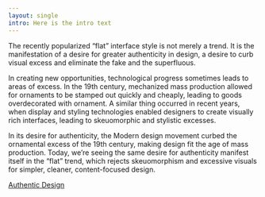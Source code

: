 ```yaml
---
layout: single
intro: Here is the intro text
---
```

The recently popularized “flat” interface style is not merely a trend. It is the manifestation of a desire for greater authenticity in design, a desire to curb visual excess and eliminate the fake and the superfluous.

In creating new opportunities, technological progress sometimes leads to areas of excess. In the 19th century, mechanized mass production allowed for ornaments to be stamped out quickly and cheaply, leading to goods overdecorated with ornament. A similar thing occurred in recent years, when display and styling technologies enabled designers to create visually rich interfaces, leading to skeuomorphic and stylistic excesses.

In its desire for authenticity, the Modern design movement curbed the ornamental excess of the 19th century, making design fit the age of mass production. Today, we’re seeing the same desire for authenticity manifest itself in the “flat” trend, which rejects skeuomorphism and excessive visuals for simpler, cleaner, content-focused design.

[Authentic Design](http://www.smashingmagazine.com/2013/07/16/authentic-design/ "Authentic Design")